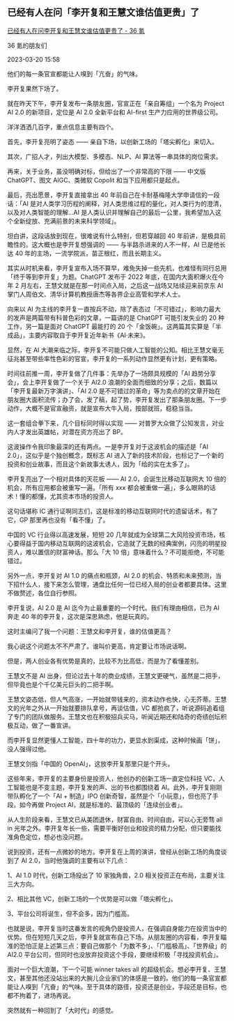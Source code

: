 ## 已经有人在问「李开复和王慧文谁估值更贵」了

[已经有人在问李开复和王慧文谁估值更贵了 - 36 氪](https://36kr.com/p/2179513616658947)

36 氪的朋友们

2023-03-20 15:58

他们的每一条官宣都能让人嗅到「亢奋」的气味。

李开复果然下场了。

就在昨天下午，李开复发布一条朋友圈，官宣正在「亲自筹组」一个名为 Project AI 2.0 的新项目，定位是 AI 2.0 全新平台和 AI-first 生产力应用的世界级公司。

洋洋洒洒几百字，重点信息主要有四个。

首先，李开复亮明了姿态 —— 亲自下场，以创新工场的「塔尖孵化」来切入。

其次，广招人才，列出大模型、多模态、NLP、AI 算法等一串具体的岗位需求。

再来，关于业务，虽没明确对标，但给出了一个非常高的下限 —— 中文版 ChatGPT、图文 AIGC、类微软 Copolit 和当下应用都只是起点。

最后，亮出愿景，李开复直接拿出 40 年前自己在卡耐基梅隆大学申请信的一段话：「AI 是对人类学习历程的阐释，对人类思维过程的量化，对人类行为的澄清，以及对人类智能的理解...AI 是人类认识并理解自己的最后一公里，我希望加入这个全新绽放、充满前景的未来科学领域」。

坦白讲，这段话放到现在，很难说有什么特别，但若穿越回 40 年前讲，是极具前瞻性的。这大概也是李开复想强调的 —— 与半路杀进来的人不一样，AI 已是他长达 40 年的主场，一流学院派，苗正根红，而且长期主义。

其实从时机来看，李开复宣布入场不算早，难免失掉一些先机，也难怪有同行总用「终于等到李开复」为题。ChatGPT 发布于 2022 年底，在国内大面积爆火在今年 2 月左右，王慧文就是在那一时间点入局，之后这一战场又陆续迎来前京东 AI 掌门人周伯文、清华计算机教授唐杰等各界企业高管和学术人士。

向来以 AI 为主线的李开复一直按兵不动，除了表态过「不可错过」，影响力最大的发声是两篇带有科普色彩的文章，一篇讲的是 ChatGPT 可能引发失业的 20 种工作，另一篇是面对 ChatGPT 最能打的 20 个「金饭碗」。这两篇其实算是「半成品」，主要内容取自于李开复近年新书《AI·未来》。

显然，在 AI 大潮来临之际，李开复不可能只做人工智能的公知。相比王慧文毫无征兆甚至带些率性色彩的官宣，李开复的一系列动作显然更有计划，更有策略。

时间往前推一周，李开复做了几件事：先举办了一场颇具规模的「AI 趋势分享会」，会上李开复做了一个关于 AI2.0 浪潮的全面而细致的分享；之后，数篇以「李开复最新万字演讲」、「AI 2.0 是不可错过的革命」等为卖点的的文章开始在朋友圈大面积流传；办了会，发了稿，起了势，李开复发出了那条朋友圈。下一步动作，大概不是官宣融资，就是宣布大牛入局，按部就班，稳稳当当。

这一套组合拳下来，几个目标同时得以实现 —— 对普罗大众做了公知发言，对业内人才发出英雄帖，对潜在资方亮出了 BP。

这波操作令我印象最深的还有两点。一是李开复对于这波机会的描述是「AI 2.0」，这似乎是个独创概念，既标志 AI 进入了新的技术阶段，也标记了一个新的投资和创业故事，而且这个新故事太诱人，因为「给的实在太多了」。

李开复亮出了一个相对具体的天花板 —— AI 2.0，会诞生比移动互联网大 10 倍的机会，所有应用都会被重写一遍。「所有 xxx 都会被重做一遍」，多么眼熟的话术！懂的都懂，尤其资本市场的投资人。

这句话堪称 IC 通行证啊同志们，这是标准的移动互联网时代的遗留话术，有了它，GP 那里再也没有「看不懂」了。

中国的 VC 行业得以高速发展，短短 20 几年就成为全球第二大风险投资市场，核心要得益于国内移动互联网的这波机会，它造就了无数的经典案例，闪亮的明星投资人，难以置信的财富神话。那么「大 10 倍」意味着什么？不可能拒绝，不可能错过。

另外一点，李开复对 AI 1.0 的痛点和瓶颈，AI 2.0 的机会、特质和未来预测，当下招什么人，接下来怎么管理，通盘比任何一位已经入局的创业者都要具体。这里不做赘述，各位自行参照。

李开复说，AI 2.0 是 AI 迄今为止最重要的一个时代。我们有理由相信，已为 AI 奔走 40 年的李开复，这次是深思熟虑，他是玩真的。

这时主编问了我一个问题：王慧文和李开复，谁的估值更高？

我心说这个问题太不不严肃了。谁叫价更高，肯定要让市场说话啊。

但是，两人创业各有优势是真的，比较不为比高低，而是为了看懂差别。

王慧文不是 AI 出身，但论过去十年的商业成绩，王慧文更硬气，虽然是二把手，但毕竟也是个千亿美元巨头的二把手啊。

王慧文姿态低，但人气高涨，一开始就带钱来的，资本动作也快，心无芥蒂。王慧文的光年之外从一开始就要排队拿号，再谈估值，VC 都抢疯了，听说源码追着组了专门的团队做服务。王慧文也在积极招兵买马，听闻近期还和陆奇的奇绩创坛积极互动，做了一番宣讲。

而李开复显然更懂人工智能，四十年的功力，更显水到渠成，这种时候画「饼」，没人强得过他。

王慧文剑指「中国的 OpenAI」，这放李开复那里只是个开头。

这些年来，李开复的主要身份是投资人，他创办的创新工场一直定位科技 VC，人工智能也是不变主题，李开复发的声、出的书也都围绕着 AI。此外，李开复刚刚带队孵化了一个「AI + 制造」IPO 创新奇智，虽然是个「小玩意」，但也亮了手段，如今再做 Project AI，就是标准的、最顶级的「连续创业者」。

从人生阶段来看，王慧文已从美团退休，财富自由、时间自由，可以心无旁骛 all in 光年之外。李开复年长一些，需要平衡好创业和投资的精力分配，但只要能找准角色定位，想必也没问题。

说到投资，还有一点微妙的地方。李开复在上周的演讲，曾经从创新工场的角度谈到了 AI 2.0，当时他强调的主要有以下几点：

1、AI 1.0 时代，创新工场投出了 10 家独角兽，2.0 相关投资正在布局，主要关注三大方向。

2、相比其他 VC，创新工场的一个优势是可以做「塔尖孵化」。

3、平台公司将诞生，但不会多，因为门槛高。

也就是说，李开复当时这番发言的视角仍是投资人，在强调自身能力在投资当中的优势。但在短短几天之后，李开复就宣布自己下场。从朋友圈的内容看，李开复瞄准的恐怕正是上述第三点：要自己做那个「为数不多」、「门槛极高」、「世界级」的 AI2.0 平台公司，但同时也没放弃投资这个手段，要继续积极「寻找投资机会」。

面对一个巨大浪潮，下一个可能 winner takes all 的超级机会。想必李开复、王慧文，甚至其他还没站出来的大腕儿企业家们的体感是一致的。他们的每一条官宣都能让人嗅到「亢奋」的气味。至于具体的路径，投资还是创业，手段还是目标，也都不拘着了，进场再说。

突然就有一种回到了「大时代」的感觉。

